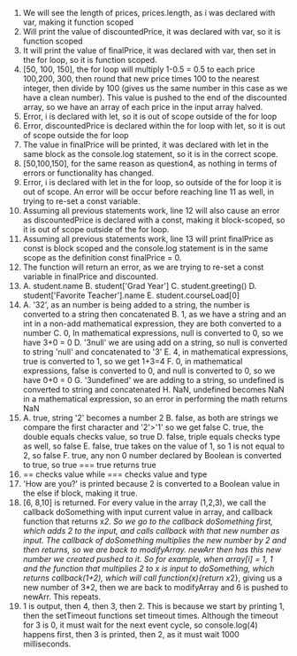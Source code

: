 1. We will see the length of prices, prices.length, as i was declared with var, making it function scoped
2. Will print the value of discountedPrice, it was declared with var, so it is function scoped
3. It will print the value of finalPrice, it was declared with var, then set in the for loop, so it is function scoped.
4. [50, 100, 150], the for loop will multiply 1-0.5 = 0.5 to each price 100,200, 300, then round that new price times 100 to the nearest integer, then divide by 100 (gives us the same number in this case as we have a clean number). This value is pushed to the end of the discounted array, so we have an array of each price in the input array halved. 
5. Error, i is declared with let, so it is out of scope outside of the for loop
6. Error, discountedPrice is declared within the for loop with let, so it is out of scope outside the for loop
7. The value in finalPrice will be printed, it was declared with let in the same block as the console.log statement, so it is in the correct scope.
8. [50,100,150], for the same reason as question4, as nothing in terms of errors or functionality has changed. 
9. Error, i is declared with let in the for loop, so outside of the for loop it is out of scope. An error will be occur before reaching line 11 as well, in trying to re-set a const variable. 
10. Assuming all previous statements work, line 12 will also cause an error as discountedPrice is declared with a const, making it block-scoped, so it is out of scope outside of the for loop.
11. Assuming all previous statements work, line 13 will print finalPrice as const is block scoped and the console.log statement is in the same scope as the definition const finalPrice = 0.
12. The function will return an error, as we are trying to re-set a const variable in finalPrice and discounted.
13. A. student.name
    B. student['Grad Year']
    C. student.greeting()
    D. student['Favorite Teacher'].name
    E. student.courseLoad[0]
14. A. '32', as an number is being added to a string, the number is converted to a string then concatenated
    B. 1, as we have a string and an int in a non-add mathematical expression, they are both converted to a number
    C. 0, In mathematical expressions, null is converted to 0, so we have 3+0 = 0
    D. '3null' we are using add on a string, so null is converted to string 'null' and concatenated to '3'
    E. 4, in mathematical expressions, true is converted to 1, so we get 1+3=4
    F. 0, in mathematical expressions, false is converted to 0, and null is converted to 0, so we have 0+0 = 0
    G. '3undefined' we are adding to a string, so undefined is converted to string and concatenated
    H. NaN, undefined becomes NaN in a mathematical expression, so an error in performing the math returns NaN
15. A. true, string '2' becomes a number 2 
    B. false, as both are strings we compare the first character and '2'>'1' so we get false
    C. true, the double equals checks value, so true
    D. false, triple equals checks type as well, so false
    E. false, true takes on the value of 1, so 1 is not equal to 2, so false
    F. true, any non 0 number declared by Boolean is converted to true, so true === true returns true
16. == checks value while === checks value and type
17. 'How are you?' is printed because 2 is converted to a Boolean value in the else if block, making it true. 
19. [6, 8,10] is returned. For every value in the array (1,2,3), we call the callback doSomething with input current value in array, and callback function that returns x*2. So we go to the callback doSomething first, which adds 2 to the input, and calls callback with that new number as input. The callback of doSomething multiplies the new number by 2 and then returns, so we are back to modifyArray. newArr then has this new number we created pushed to it. So for example, when array[i] = 1, 1 and the function that multiplies 2 to x is input to doSomething, which returns callback(1+2), which will call function(x){return x*2}, giving us a new number of 3*2, then we are back to modifyArray and 6 is pushed to newArr. This repeats.
21. 1 is output, then 4, then 3, then 2. This is because we start by printing 1, then the setTimeout functions set timeout times. Although the timeout for 3 is 0, it must wait for the next event cycle, so console.log(4) happens first, then 3 is printed, then 2, as it must wait 1000 milliseconds.

    
